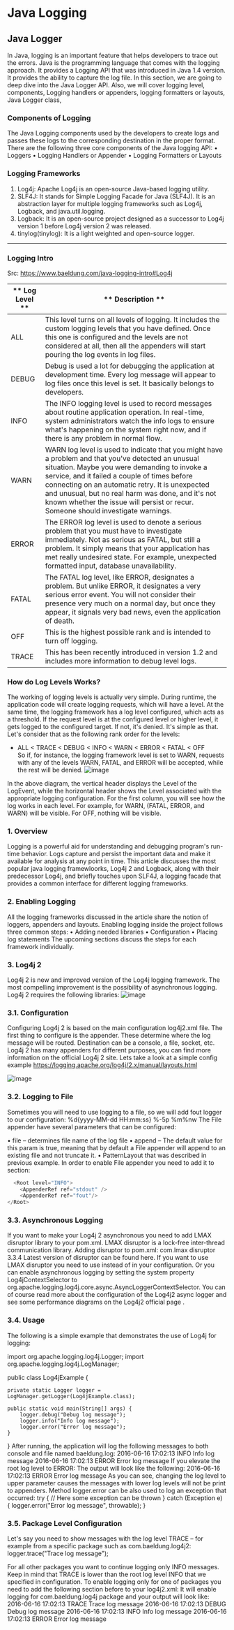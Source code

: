 # Java Logging

## Java Logger
In Java, logging is an important feature that helps developers to trace out the errors. Java is the programming language that comes with the logging approach. It provides a Logging API that was introduced in Java 1.4 version. It provides the ability to capture the log file. In this section, we are going to deep dive into the Java Logger API. Also, we will cover logging level, components, Logging handlers or appenders, logging formatters or layouts, Java Logger class,

### Components of Logging
The Java Logging components used by the developers to create logs and passes these logs to the corresponding destination in the proper format. There are the following three core components of the Java logging API:
  •	Loggers
  •	Logging Handlers or Appender
  •	Logging Formatters or Layouts

### Logging Frameworks
1. Log4j: Apache Log4j is an open-source Java-based logging utility.
2. SLF4J: It stands for Simple Logging Facade for Java (SLF4J). It is an abstraction layer for multiple logging frameworks such as Log4j, Logback, and java.util.logging.
3. Logback: It is an open-source project designed as a successor to Log4j version 1 before Log4j version 2 was released.
4. tinylog(tinylog): It is a light weighted and open-source logger.

---
### Logging Intro 
Src:  https://www.baeldung.com/java-logging-intro#Log4j


| ** Log   Level  ** 	| **    Description   **                                                                                                                                                                                                                                                                                                                                                                                            	|
|------------------------	|-------------------------------------------------------------------------------------------------------------------------------------------------------------------------------------------------------------------------------------------------------------------------------------------------------------------------------------------------------------------------------------------------------------------	|
|     ALL                	|     This level   turns on all levels of logging. It includes the custom logging levels that   you have defined. Once this one is configured and the levels are not   considered at all, then all the appenders will start pouring the log events   in log files.                                                                                                                                                  	|
|     DEBUG              	|     Debug is used   a lot for debugging the application at development time. Every log message   will appear to log files once this level is set. It basically belongs to   developers.                                                                                                                                                                                                                           	|
|     INFO               	|     The INFO   logging level is used to record messages about routine application operation.   In real-time, system administrators watch the info logs to ensure what's   happening on the system right now, and if there is any problem in normal   flow.                                                                                                                                                        	|
|     WARN               	|     WARN log   level is used to indicate that you might have a problem and that you've   detected an unusual situation. Maybe you were demanding to invoke a service,   and it failed a couple of times before connecting on an automatic retry. It   is unexpected and unusual, but no real harm was done, and it's not known   whether the issue will persist or recur. Someone should investigate warnings.    	|
|     ERROR              	|     The ERROR log   level is used to denote a serious problem that you must have to investigate   immediately. Not as serious as FATAL, but still a problem. It simply means   that your application has met really undesired state. For example, unexpected   formatted input, database unavailability.                                                                                                          	|
|     FATAL              	|     The FATAL log   level, like ERROR, designates a problem. But unlike ERROR, it designates a   very serious error event. You will not consider their presence very much on a   normal day, but once they appear, it signals very bad news, even the   application of death.                                                                                                                                     	|
|     OFF                	|     This is the   highest possible rank and is intended to turn off logging.                                                                                                                                                                                                                                                                                                                                      	|
|     TRACE              	|     This has been   recently introduced in version 1.2 and includes more information to debug   level logs.     

### How do Log Levels Works?
The working of logging levels is actually very simple. During runtime, the application code will create logging requests, which will have a level. At the same time, the logging framework has a log level configured, which acts as a threshold. If the request level is at the configured level or higher level, it gets logged to the configured target. If not, it's denied. It's simple as that.
Let's consider that as the following rank order for the levels:
-	ALL < TRACE < DEBUG < INFO < WARN < ERROR < FATAL < OFF  
So if, for instance, the logging framework level is set to WARN, requests with any of the levels WARN, FATAL, and ERROR will be accepted, while the rest will be denied.
![image](https://user-images.githubusercontent.com/69948118/178615829-4cae9c8e-3359-4ceb-8f72-584488ee4d5c.png)

In the above diagram, the vertical header displays the Level of the LogEvent, while the horizontal header shows the Level associated with the appropriate logging configuration.
For the first column, you will see how the log works in each level. For example, for WARN, (FATAL, ERROR, and WARN) will be visible. For OFF, nothing will be visible.


###  1. Overview
Logging is a powerful aid for understanding and debugging program's run-time behavior. Logs capture and persist the important data and make it available for analysis at any point in time.
This article discusses the most popular java logging framewloorks, Log4j 2 and Logback, along with their predecessor Log4j, and briefly touches upon SLF4J, a logging facade that provides a common interface for different logging frameworks.

### 2. Enabling Logging
All the logging frameworks discussed in the article share the notion of loggers, appenders and layouts. Enabling logging inside the project follows three common steps:
•	Adding needed libraries
•	Configuration
•	Placing log statements
The upcoming sections discuss the steps for each framework individually.

###  3. Log4j 2
Log4j 2 is new and improved version of the Log4j logging framework. The most compelling improvement is the possibility of asynchronous logging. Log4j 2 requires the following libraries:
![image](https://user-images.githubusercontent.com/69948118/178615881-dbdd15c7-c22d-451e-bba4-e76e91985844.png)

###  3.1. Configuration
Configuring Log4j 2 is based on the main configuration log4j2.xml file. The first thing to configure is the appender.
These determine where the log message will be routed. Destination can be a console, a file, socket, etc.
Log4j 2 has many appenders for different purposes, you can find more information on the official Log4j 2 site.
Lets take a look at a simple config example
https://logging.apache.org/log4j/2.x/manual/layouts.html

![image](https://user-images.githubusercontent.com/69948118/178615922-3f2269d7-67ff-4781-a22d-dec321175fa0.png)

###  3.2. Logging to File
Sometimes you will need to use logging to a file, so we will add fout logger to our configuration:
<Appenders>
    <File name="fout" fileName="baeldung.log" append="true">
        <PatternLayout>
            <Pattern>%d{yyyy-MM-dd HH:mm:ss} %-5p %m%nw</Pattern>
        </PatternLayout>
    </File>
</Appenders>
The File appender have several parameters that can be configured:

•	file – determines file name of the log file
•	append – The default value for this param is true, meaning that by default a File appender will append to an existing file and not truncate it.
•	PatternLayout that was described in previous example.
In order to enable File appender you need to add it to <Root> section:
```java
  <Root level="INFO">
    <AppenderRef ref="stdout" />
    <AppenderRef ref="fout"/>
</Root>
```
  

### 3.3. Asynchronous Logging
If you want to make your Log4j 2 asynchronous you need to add LMAX disruptor library to your pom.xml. LMAX disruptor is a lock-free inter-thread communication library.
Adding disruptor to pom.xml:
<dependency>
    <groupId>com.lmax</groupId>
    <artifactId>disruptor</artifactId>
    <version>3.3.4</version>
</dependency>
Latest version of disruptor can be found here.
If you want to use LMAX disruptor you need to use <asyncRoot> instead of <Root> in your configuration.
<AsyncRoot level="DEBUG">
    <AppenderRef ref="stdout" />
    <AppenderRef ref="fout"/>
</AsyncRoot>
Or you can enable asynchronous logging by setting the system property Log4jContextSelector to org.apache.logging.log4j.core.async.AsyncLoggerContextSelector.
You can of course read more about the configuration of the Log4j2 async logger and see some performance diagrams on the Log4j2 official page .

###  3.4. Usage
The following is a simple example that demonstrates the use of Log4j for logging:

import org.apache.logging.log4j.Logger;
import org.apache.logging.log4j.LogManager;

public class Log4jExample {

    private static Logger logger = LogManager.getLogger(Log4jExample.class);

    public static void main(String[] args) {
        logger.debug("Debug log message");
        logger.info("Info log message");
        logger.error("Error log message");
    }
}
After running, the application will log the following messages to both console and file named baeldung.log:
2016-06-16 17:02:13 INFO  Info log message
2016-06-16 17:02:13 ERROR Error log message
If you elevate the root log level to ERROR:
<level value="ERROR" />
The output will look like the following:
2016-06-16 17:02:13 ERROR Error log message
As you can see, changing the log level to upper parameter causes the messages with lower log levels will not be print to appenders.
Method logger.error can be also used to log an exception that occurred:
try {
    // Here some exception can be thrown
} catch (Exception e) {
    logger.error("Error log message", throwable);
}
  
###  3.5. Package Level Configuration
Let's say you need to show messages with the log level TRACE – for example from a specific package such as com.baeldung.log4j2:
logger.trace("Trace log message");

For all other packages you want to continue logging only INFO messages.
Keep in mind that TRACE is lower than the root log level INFO that we specified in configuration.
To enable logging only for one of packages you need to add the following section before <Root> to your log4j2.xml:
<Logger name="com.baeldung.log4j2" level="debug">
    <AppenderRef ref="stdout"/>
</Logger>
It will enable logging for com.baeldung.log4j package and your output will look like:
2016-06-16 17:02:13 TRACE Trace log message
2016-06-16 17:02:13 DEBUG Debug log message
2016-06-16 17:02:13 INFO  Info log message
2016-06-16 17:02:13 ERROR Error log message







